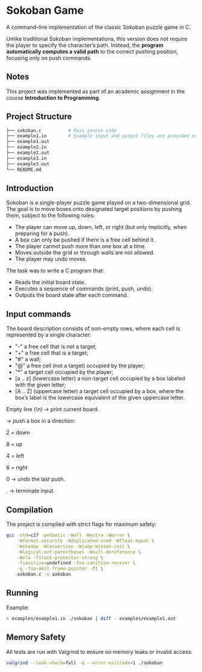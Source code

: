 # Sokoban Game

A command-line implementation of the classic Sokoban puzzle game in C.

Unlike traditional Sokoban implementations, this version does not require the player to specify the character’s path. Instead, the **program automatically computes a valid path** to the correct pushing position, focusing only on push commands.

## Notes
This project was implemented as part of an academic assignment in the course **Introduction to Programming**.

## Project Structure
```bash
├── sokoban.c          # Main source code
├── example1.in        # Example input and output files are provided externally
├── example1.out
├── example2.in
├── example2.out
├── example3.in
├── example3.out
└── README.md
```

## Introduction

Sokoban is a single-player puzzle game played on a two-dimensional grid.
The goal is to move boxes onto designated target positions by pushing them, subject to the following rules:

- The player can move up, down, left, or right (but only implicitly, when preparing for a push).
- A box can only be pushed if there is a free cell behind it.
- The player cannot push more than one box at a time.
- Moves outside the grid or through walls are not allowed.
- The player may undo moves.

The task was to write a C program that:

- Reads the initial board state.
- Executes a sequence of commands (print, push, undo).
- Outputs the board state after each command.

## Input commands

The board description consists of non-empty rows, where each cell is represented by a single character:

- "-" a free cell that is not a target;
- "+" a free cell that is a target;
- "#" a wall;
- "@" a free cell (not a target) occupied by the player;
- "*" a target cell occupied by the player;
- [a .. z] (lowercase letter) a non-target cell occupied by a box labeled with the given letter;
- [A .. Z] (uppercase letter) a target cell occupied by a box, where the box’s label is the lowercase equivalent of the given uppercase letter.

Empty line (\n) → print current board.

<box><direction> → push a box in a direction:

2 = down

8 = up

4 = left

6 = right

0 → undo the last push.

. → terminate input.

## Compilation

The project is compiled with strict flags for maximum safety:

```bash
gcc -std=c17 -pedantic -Wall -Wextra -Werror \
    -Wformat-security -Wduplicated-cond -Wfloat-equal \
    -Wshadow -Wconversion -Wjump-misses-init \
    -Wlogical-not-parentheses -Wnull-dereference \
    -Wvla -fstack-protector-strong \
    -fsanitize=undefined -fno-sanitize-recover \
    -g -fno-omit-frame-pointer -O1 \
    sokoban.c -o sokoban
```
## Running

Example:
```bash
< examples/example1.in ./sokoban | diff - examples/example1.out
```

## Memory Safety

All tests are run with Valgrind to ensure no memory leaks or invalid access:
```bash
valgrind --leak-check=full -q --error-exitcode=1 ./sokoban
```
